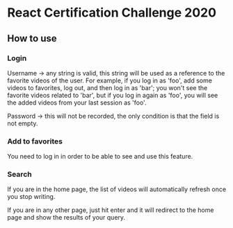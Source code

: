 # React Certification Challenge 2020

## How to use

### Login

Username -> any string is valid, this string will be used as a reference to the favorite videos of the user. For example, if you log in as 'foo', add some videos to favorites, log out, and then log in as 'bar'; you won't see the favorite videos related to 'bar', but if you log in again as 'foo', you will see the added videos from your last session as 'foo'.

Password -> this will not be recorded, the only condition is that the field is not empty.

### Add to favorites

You need to log in in order to be able to see and use this feature.

### Search

If you are in the home page, the list of videos will automatically refresh once you stop writing.

If you are in any other page, just hit enter and it will redirect to the home page and show the results of your query.
